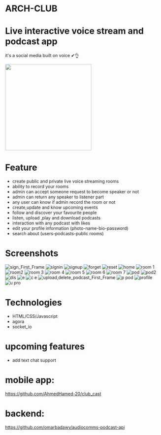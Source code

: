# ARCH-CLUB

# Live interactive voice stream and podcast app
it's a social media built on voice ✔👌

<img src="https://user-images.githubusercontent.com/72945669/175784662-35e4d785-e76a-40fd-b162-0caf7e82511a.png" width="280">

# Feature
- create public and private live voice streaming rooms 
- ability to record your rooms 
- admin can accept someone request to become speaker or not 
- admin can return any speaker to listener part
- any user can know if admin record the room or not
- create,update and know upcoming events  
- follow and discover your favourite people 
- listen, upload ,play and download podcasts
- interaction with any podcast with likes 
- edit your profile information (photo-name-bio-password)
- search about (users-podcasts-public rooms)

# Screenshots
![sign_First_Frame](https://user-images.githubusercontent.com/69516726/178084612-cf9409cc-7337-421f-b1bc-4b7760ff4910.png)
![signin](https://user-images.githubusercontent.com/69516726/178084889-b87e83ee-b2ab-493f-8f28-df72e6093980.png)
![signup](https://user-images.githubusercontent.com/69516726/178085007-059334a7-0d56-4739-ab2d-db1ea9415387.png)
![forget](https://user-images.githubusercontent.com/69516726/178085015-070b48c9-d419-4e02-a1a9-939bc4d292a8.png)
![reset](https://user-images.githubusercontent.com/69516726/178085020-b9871235-4c16-4b77-969c-a0eda7d4ca65.png)
![home](https://user-images.githubusercontent.com/69516726/178085062-c37de7af-2e56-4cee-a67d-5af086acb967.png)
![room 1](https://user-images.githubusercontent.com/69516726/178085306-5ac400fa-2740-4fa3-89d6-aba49ad2d314.png)
![room2](https://user-images.githubusercontent.com/69516726/178085312-0c71f1f4-9664-4a6a-b803-d4a7921a3d73.png)
![room 3](https://user-images.githubusercontent.com/69516726/178085313-c7475a1b-769b-48ce-b865-4e86613c903e.png)
![room 4](https://user-images.githubusercontent.com/69516726/178085319-21b5ce6a-282c-48d0-a1a2-81943f47f3be.png)
![room 5](https://user-images.githubusercontent.com/69516726/178085324-66b29d95-76ae-490d-8e01-0e997ce28f0b.png)
![room 6](https://user-images.githubusercontent.com/69516726/178085335-4af39061-43bc-4aa8-b28d-92beb2dc82b9.png)
![room 7](https://user-images.githubusercontent.com/69516726/178085339-86f2d6ed-aa0b-438f-a9f9-1233345fe6e3.png)
![pod](https://user-images.githubusercontent.com/69516726/178085351-f10d71fb-05de-4cab-90c4-8b281a23d6eb.png)
![pod2](https://user-images.githubusercontent.com/69516726/178085355-e6106b8f-484b-41a2-b248-b60288b5ec47.png)
![dis](https://user-images.githubusercontent.com/69516726/178085403-08b6a94d-8045-468d-9122-5f323a6976c5.png)
![e](https://user-images.githubusercontent.com/69516726/178085419-ca491c11-efcb-45e0-8d3b-62840264d820.png)
![c e](https://user-images.githubusercontent.com/69516726/178085460-3c9ee6b2-69d5-404a-956a-3449e3d4b6a5.png)
![upload,delete_podcast_First_Frame](https://user-images.githubusercontent.com/69516726/178085493-0b1d6291-e165-4da9-a73f-be51b0716e12.png)
![p pod](https://user-images.githubusercontent.com/69516726/178085564-f17b67b6-da6e-48d9-907e-1ff782dc1f7f.png)
![profile](https://user-images.githubusercontent.com/69516726/178085570-d1c7ed92-1bd5-417b-9242-fd28fe64bff8.png)
![u pro](https://user-images.githubusercontent.com/69516726/178085576-160cfe0e-2f43-4a0c-9ad9-cc26d2351606.png)


# Technologies
- HTML/CSS/Javascript
- agora
- socket_io

# upcoming features
- add text chat support


# mobile app:
https://github.com/AhmedHamed-20/club_cast

# backend:
https://github.com/omarbadawy/audiocomms-podcast-api
